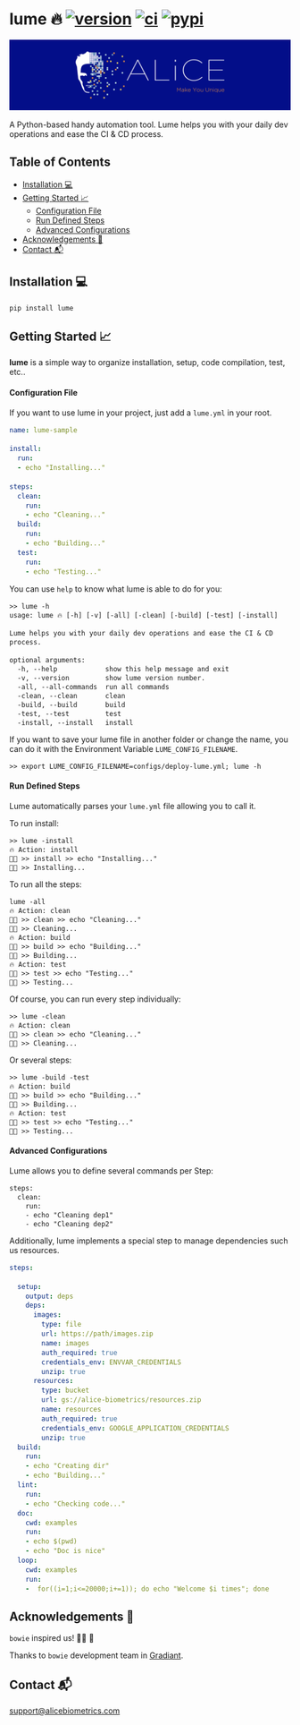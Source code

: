 lume :fire:  [![version](https://img.shields.io/github/release/alice-biometrics/lume/all.svg)](https://github.com/alice-biometrics/lume/releases) [![ci](https://github.com/alice-biometrics/lume/workflows/ci/badge.svg)](https://github.com/alice-biometrics/lume/actions) [![pypi](https://img.shields.io/pypi/dm/lume)](https://pypi.org/project/lume/)
=====

<img src="https://github.com/alice-biometrics/custom-emojis/blob/master/images/alice_header.png" width=auto>

A Python-based handy automation tool. Lume helps you with your daily dev operations and ease the CI & CD process. 

## Table of Contents
- [Installation :computer:](#installation-computer)
- [Getting Started :chart_with_upwards_trend:](#getting-started-chart_with_upwards_trend)
  * [Configuration File](#configuration-file)
  * [Run Defined Steps](#run-defined-steps)
  * [Advanced Configurations](#advanced-configurations)
- [Acknowledgements :raised_hands:](#acknowledgements-raised_hands)
- [Contact :mailbox_with_mail:](#contact-mailbox_with_mail)

## Installation :computer:

~~~
pip install lume
~~~

## Getting Started :chart_with_upwards_trend:	

**lume** is a simple way to organize installation, setup, code compilation, test, etc..

#### Configuration File

If you want to use lume in your project, just add a `lume.yml` in your root.

```yml
name: lume-sample

install:
  run:
  - echo "Installing..."

steps:
  clean:
    run:
    - echo "Cleaning..."
  build:
    run:
    - echo "Building..."
  test:
    run:
    - echo "Testing..."
```

You can use `help` to know what lume is able to do for you:

```console
>> lume -h
usage: lume 🔥 [-h] [-v] [-all] [-clean] [-build] [-test] [-install]

Lume helps you with your daily dev operations and ease the CI & CD process.

optional arguments:
  -h, --help            show this help message and exit
  -v, --version         show lume version number.
  -all, --all-commands  run all commands
  -clean, --clean       clean
  -build, --build       build
  -test, --test         test
  -install, --install   install

```

If you want to save your lume file in another folder or change the name, you can do it with the Environment Variable `LUME_CONFIG_FILENAME`.

```console
>> export LUME_CONFIG_FILENAME=configs/deploy-lume.yml; lume -h
```

#### Run Defined Steps

Lume automatically parses your `lume.yml` file allowing you to call it.

To run install:

```
>> lume -install
🔥 Action: install
👩‍💻 >> install >> echo "Installing..."
👩‍💻 >> Installing...
```

To run all the steps:

```
lume -all
🔥 Action: clean
👩‍💻 >> clean >> echo "Cleaning..."
👩‍💻 >> Cleaning...
🔥 Action: build
👩‍💻 >> build >> echo "Building..."
👩‍💻 >> Building...
🔥 Action: test
👩‍💻 >> test >> echo "Testing..."
👩‍💻 >> Testing...
```

Of course, you can run every step individually:

```
>> lume -clean
🔥 Action: clean
👩‍💻 >> clean >> echo "Cleaning..."
👩‍💻 >> Cleaning...
```

Or several steps:

```
>> lume -build -test
🔥 Action: build
👩‍💻 >> build >> echo "Building..."
👩‍💻 >> Building...
🔥 Action: test
👩‍💻 >> test >> echo "Testing..."
👩‍💻 >> Testing...
```

#### Advanced Configurations

Lume allows you to define several commands per Step:

```
steps:
  clean:
    run:
    - echo "Cleaning dep1"
    - echo "Cleaning dep2"
```
Additionally, lume implements a special step to manage dependencies such us resources.

```yml
steps:
  
  setup:
    output: deps
    deps:
      images:
        type: file
        url: https://path/images.zip
        name: images
        auth_required: true
        credentials_env: ENVVAR_CREDENTIALS
        unzip: true
      resources:
        type: bucket
        url: gs://alice-biometrics/resources.zip
        name: resources
        auth_required: true
        credentials_env: GOOGLE_APPLICATION_CREDENTIALS
        unzip: true
  build:
    run:
    - echo "Creating dir"
    - echo "Building..."
  lint:
    run:
    - echo "Checking code..."
  doc:
    cwd: examples
    run:
    - echo $(pwd)
    - echo "Doc is nice"
  loop:
    cwd: examples
    run:
    -  for((i=1;i<=20000;i+=1)); do echo "Welcome $i times"; done
```

## Acknowledgements :raised_hands:

`bowie` inspired us! 👨‍🎤 :clap:

Thanks to `bowie` development team in [Gradiant](https://github.com/Gradiant).


## Contact :mailbox_with_mail:

support@alicebiometrics.com

